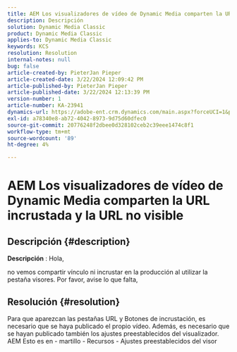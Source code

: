 ```yaml
---
title: AEM Los visualizadores de vídeo de Dynamic Media comparten la URL incrustada y la URL no visible
description: Descripción
solution: Dynamic Media Classic
product: Dynamic Media Classic
applies-to: Dynamic Media Classic
keywords: KCS
resolution: Resolution
internal-notes: null
bug: false
article-created-by: PieterJan Pieper
article-created-date: 3/22/2024 12:09:42 PM
article-published-by: PieterJan Pieper
article-published-date: 3/22/2024 12:13:39 PM
version-number: 1
article-number: KA-23941
dynamics-url: https://adobe-ent.crm.dynamics.com/main.aspx?forceUCI=1&pagetype=entityrecord&etn=knowledgearticle&id=c851a20d-45e8-ee11-904d-6045bd006295
exl-id: a78340e8-ab72-4042-8973-9d75d60dfec0
source-git-commit: 20776248f2dbee0d328102ceb2c39eee1474c8f1
workflow-type: tm+mt
source-wordcount: '89'
ht-degree: 4%

---
```


# AEM Los visualizadores de vídeo de Dynamic Media comparten la URL incrustada y la URL no visible

## Descripción {#description}


<b>Descripción</b> : Hola,

no vemos compartir vínculo ni incrustar en la producción al utilizar la pestaña visores. Por favor, avise lo que falta,


## Resolución {#resolution}


Para que aparezcan las pestañas URL y Botones de incrustación, es necesario que se haya publicado el propio vídeo. Además, es necesario que se hayan publicado también los ajustes preestablecidos del visualizador. AEM Esto es en - martillo - Recursos - Ajustes preestablecidos del visor
